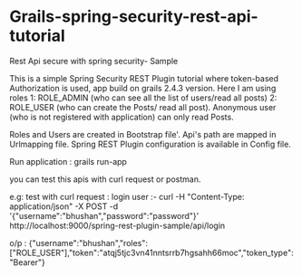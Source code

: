 # Grails-spring-security-rest-api-tutorial

Rest Api secure with spring security- Sample

This is a simple Spring Security REST Plugin tutorial where token-based  Authorization is used, app build on grails 2.4.3 version.
Here I am using roles 1: ROLE_ADMIN (who can see all the list of users/read all posts) 2: ROLE_USER (who can create the Posts/ read all post).
Anonymous user (who is not registered with application) can only read Posts.

Roles and Users are created in Bootstrap file'.
Api's path are mapped in Urlmapping file.
Spring REST Plugin configuration is available in Config file.

Run application : grails run-app

you can test this apis with curl request or postman.

e.g: test with curl request :
login user :-
curl  -H "Content-Type: application/json" -X POST -d '{"username":"bhushan","password":"password"}' http://localhost:9000/spring-rest-plugin-sample/api/login

o/p : {"username":"bhushan","roles":["ROLE_USER"],"token":"atqj5tjc3vn41nntsrrb7hgsahh66moc","token_type":"Bearer"}
